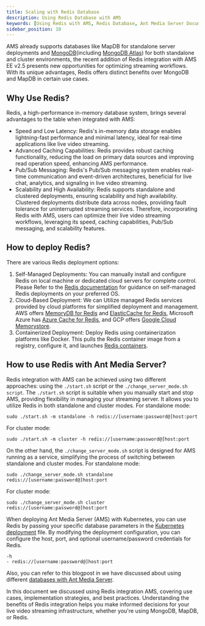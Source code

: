 ```yaml
---
title: Scaling with Redis Database
description: Using Redis Database with AMS
keywords: [Using Redis with AMS, Redis Database, Ant Media Server Documentation, Ant Media Server Tutorials]
sidebar_position: 10
---
```


AMS already supports databases like MapDB for standalone server deployments and [MongoDB](https://antmedia.io/docs/guides/clustering-and-scaling/manual-configuration/cluster-installation/#installing-the-mongodb-database)(including [MongoDB Atlas](https://antmedia.io/docs/guides/clustering-and-scaling/supported-databases/scaling-with-mongodb-atlas/)) for both standalone and cluster environments, the recent addition of Redis integration with AMS EE v2.5 presents new opportunities for optimizing streaming workflows. With its unique advantages, Redis offers distinct benefits over MongoDB and MapDB in certain use cases.

## Why Use Redis?
Redis, a high-performance in-memory database system, brings several advantages to the table when integrated with AMS:
- Speed and Low Latency:
Redis's in-memory data storage enables lightning-fast performance and minimal latency, ideal for real-time applications like live video streaming.
- Advanced Caching Capabilities:
Redis provides robust caching functionality, reducing the load on primary data sources and improving read operation speed, enhancing AMS performance.
- Pub/Sub Messaging:
Redis's Pub/Sub messaging system enables real-time communication and event-driven architectures, beneficial for live chat, analytics, and signaling in live video streaming.
- Scalability and High Availability:
Redis supports standalone and clustered deployments, ensuring scalability and high availability. Clustered deployments distribute data across nodes, providing fault tolerance for uninterrupted streaming services.
Therefore, incorporating Redis with AMS, users can optimize their live video streaming workflows, leveraging its speed, caching capabilities, Pub/Sub messaging, and scalability features.

## How to deploy Redis?
There are various Redis deployment options:
1. Self-Managed Deployments:
You can manually install and configure Redis on local machine or dedicated cloud servers for complete control. Please Refer to the [Redis documentation](https://redis.io/docs/getting-started/) for guidance on self-managed Redis deployments on your preferred OS.
2. Cloud-Based Deployment:
We can Utilize managed Redis services provided by cloud platforms for simplified deployment and management. AWS offers [MemoryDB for Redis](https://aws.amazon.com/memorydb/) and [ElasticCache for Redis](https://aws.amazon.com/elasticache/redis/), Microsoft Azure has [Azure Cache for Redis](https://azure.microsoft.com/en-in/products/cache/), and GCP offers [Google Cloud Memorystore](https://cloud.google.com/memorystore).
3. Containerized Deployment:
Deploy Redis using containerization platforms like Docker. This pulls the Redis container image from a registry, configure it, and launches [Redis containers](https://redis.io/download/#redis-downloads).

## How to use Redis with Ant Media Server?
 Redis integration with AMS can be achieved using two different approaches: using the `./start.sh` script or the `./change_server_mode.sh script`.
The `./start.sh` script is suitable when you manually start and stop AMS, providing flexibility in managing your streaming server. It allows you to utilize Redis in both standalone and cluster modes.
For standalone mode:
```
sudo ./start.sh -m standalone -h redis://[username:password@]host:port
```
For cluster mode:
```
sudo ./start.sh -m cluster -h redis://[username:password@]host:port
```
On the other hand, the `./change_server_mode.sh` script is designed for AMS running as a service, simplifying the process of switching between standalone and cluster modes.
For standalone mode:
```
sudo ./change_server_mode.sh standalone redis://[username:password@]host:port
```
For cluster mode:
```
sudo ./change_server_mode.sh cluster redis://[username:password@]host:port
```

When deploying Ant Media Server (AMS) with Kubernetes, you can use Redis by passing your specific database parameters in the [Kubernetes deployment](https://github.com/ant-media/Scripts/blob/master/kubernetes/ams-k8s-deployment-origin.yaml#L46) file. By modifying the deployment configuration, you can configure the host, port, and optional username/password credentials for Redis.
```
-h
- redis://[username:password@]host:port
```

Also, you can refer to this blogpost in we have discussed about using different [databases with Ant Media Server](https://antmedia.io/databases-supported-by-ant-media-server/).

In this document we discussed using Redis integration AMS, covering use cases, implementation strategies, and best practices. Understanding the benefits of Redis integration helps you make informed decisions for your live video streaming infrastructure, whether you're using MongoDB, MapDB, or Redis.